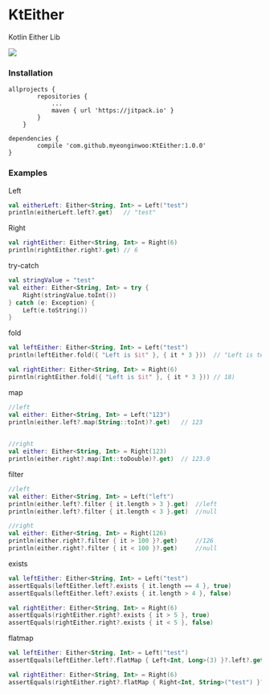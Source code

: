 # KtEither
Kotlin Either Lib

[![](https://jitpack.io/v/myeonginwoo/KtEither.svg)](https://jitpack.io/#myeonginwoo/KtEither)

### Installation
```
allprojects {
		repositories {
			...
			maven { url 'https://jitpack.io' }
		}
	}
	
dependencies {
    	compile 'com.github.myeonginwoo:KtEither:1.0.0'
}

```

### Examples
Left
```kotlin
val eitherLeft: Either<String, Int> = Left("test")
println(eitherLeft.left?.get)   // "test"
```

Right
```kotlin
val rightEither: Either<String, Int> = Right(6)
println(rightEither.right?.get) // 6

```

try-catch
```kotlin
val stringValue = "test"
val either: Either<String, Int> = try {
    Right(stringValue.toInt())
} catch (e: Exception) {
    Left(e.toString())
}
```

fold
```kotlin
val leftEither: Either<String, Int> = Left("test")
println(leftEither.fold({ "Left is $it" }, { it * 3 }))  // "Left is test"

val rightEither: Either<String, Int> = Right(6)
pirntln(rightEither.fold({ "Left is $it" }, { it * 3 })) // 18)
```

map
```kotlin
//left
val either: Either<String, Int> = Left("123")
println(either.left?.map(String::toInt)?.get)   // 123

   
//right
val either: Either<String, Int> = Right(123)
println(either.right?.map(Int::toDouble)?.get)  // 123.0
```

filter
```kotlin
//left
val either: Either<String, Int> = Left("left")
println(either.left?.filter { it.length > 3 }.get)  //left
println(either.left?.filter { it.length < 3 }.get)  //null

//right
val either: Either<String, Int> = Right(126)
println(either.right?.filter { it > 100 }?.get)     //126
println(either.right?.filter { it < 100 }?.get)     //null
```

exists
```kotlin
val leftEither: Either<String, Int> = Left("test")
assertEquals(leftEither.left?.exists { it.length == 4 }, true)
assertEquals(leftEither.left?.exists { it.length > 4 }, false)

val rightEither: Either<String, Int> = Right(6)
assertEquals(rightEither.right?.exists { it > 5 }, true)
assertEquals(rightEither.right?.exists { it < 5 }, false)
```

flatmap
```kotlin
val leftEither: Either<String, Int> = Left("test")
assertEquals(leftEither.left?.flatMap { Left<Int, Long>(3) }?.left?.get, 3)

val rightEither: Either<String, Int> = Right(6)
assertEquals(rightEither.right?.flatMap { Right<Int, String>("test") }?.right?.get, "test")
```
